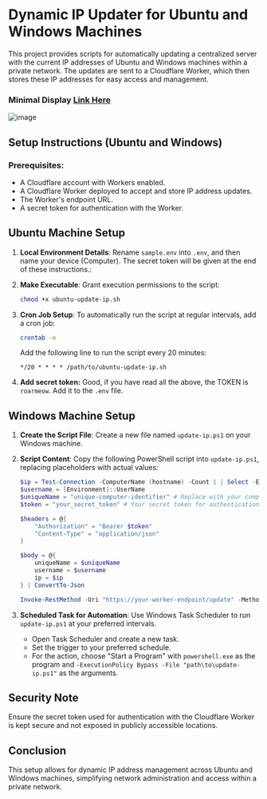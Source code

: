 # Dynamic IP Updater for Ubuntu and Windows Machines

This project provides scripts for automatically updating a centralized server with the current IP addresses of Ubuntu and Windows machines within a private network. The updates are sent to a Cloudflare Worker, which then stores these IP addresses for easy access and management.

### Minimal Display [Link Here](https://minion-ip-update.wxunlai.workers.dev/view)
![image](https://github.com/Chrislai502/lab-ip-management/assets/66889149/b72cb2a0-6213-4a46-a4f2-76dabb91975a)


## Setup Instructions (Ubuntu and Windows)

### Prerequisites:

- A Cloudflare account with Workers enabled.
- A Cloudflare Worker deployed to accept and store IP address updates.
- The Worker's endpoint URL.
- A secret token for authentication with the Worker.

## Ubuntu Machine Setup

1. **Local Environment Details**: Rename `sample.env` into `.env`, and then name your device (Computer). The secret token will be given at the end of these instructions.:

2. **Make Executable**: Grant execution permissions to the script:

    ```bash
    chmod +x ubuntu-update-ip.sh
    ```

4. **Cron Job Setup**: To automatically run the script at regular intervals, add a cron job:

    ```bash
    crontab -e
    ```

    Add the following line to run the script every 20 minutes:

    ```cron
    */20 * * * * /path/to/ubuntu-update-ip.sh
    ```
5. **Add secret token:** Good, if you have read all the above, the TOKEN is `roarmeow`. Add it to the `.env` file.

## Windows Machine Setup

1. **Create the Script File**: Create a new file named `update-ip.ps1` on your Windows machine.

2. **Script Content**: Copy the following PowerShell script into `update-ip.ps1`, replacing placeholders with actual values:

    ```powershell
    $ip = Test-Connection -ComputerName (hostname) -Count 1 | Select -ExpandProperty IPV4Address
    $username = [Environment]::UserName
    $uniqueName = "unique-computer-identifier" # Replace with your computer's unique identifier
    $token = "your_secret_token" # Your secret token for authentication

    $headers = @{
        "Authorization" = "Bearer $token"
        "Content-Type" = "application/json"
    }

    $body = @{
        uniqueName = $uniqueName
        username = $username
        ip = $ip
    } | ConvertTo-Json

    Invoke-RestMethod -Uri "https://your-worker-endpoint/update" -Method Post -Headers $headers -Body $body
    ```

3. **Scheduled Task for Automation**: Use Windows Task Scheduler to run `update-ip.ps1` at your preferred intervals.

    - Open Task Scheduler and create a new task.
    - Set the trigger to your preferred schedule.
    - For the action, choose "Start a Program" with `powershell.exe` as the program and `-ExecutionPolicy Bypass -File "path\to\update-ip.ps1"` as the arguments.


## Security Note

Ensure the secret token used for authentication with the Cloudflare Worker is kept secure and not exposed in publicly accessible locations.

## Conclusion

This setup allows for dynamic IP address management across Ubuntu and Windows machines, simplifying network administration and access within a private network.
